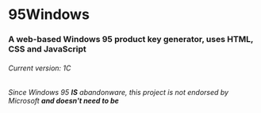# 95Windows
### A web-based Windows 95 product key generator, uses HTML, CSS and JavaScript

###### Current version: 1C
###### Since Windows 95 ****IS**** abandonware, this project is not endorsed by Microsoft **and doesn't need to be**
